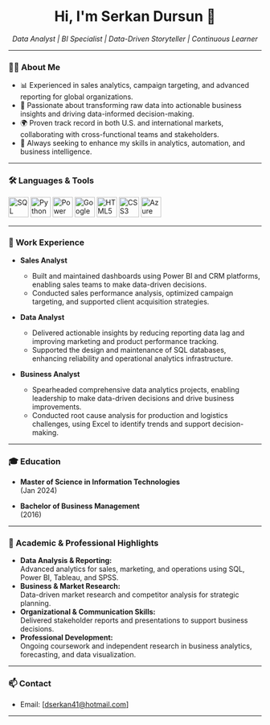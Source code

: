 <h1 align="center">Hi, I'm Serkan Dursun 👋</h1>

<p align="center">
  <em>Data Analyst | BI Specialist | Data-Driven Storyteller | Continuous Learner</em>
</p>

---

### 👨‍💻 About Me

- 📊 Experienced in sales analytics, campaign targeting, and advanced reporting for global organizations.
- 🧠 Passionate about transforming raw data into actionable business insights and driving data-informed decision-making.
- 🌍 Proven track record in both U.S. and international markets, collaborating with cross-functional teams and stakeholders.
- 🚀 Always seeking to enhance my skills in analytics, automation, and business intelligence.

---

### 🛠️ Languages & Tools

<p align="left">
  <img src="https://cdn.jsdelivr.net/gh/devicons/devicon/icons/sqlite/sqlite-original.svg" alt="SQL" width="40" height="40"/>
  <img src="https://cdn.jsdelivr.net/gh/devicons/devicon/icons/python/python-original.svg" alt="Python" width="40" height="40"/>
  <img src="https://cdn.jsdelivr.net/gh/devicons/devicon/icons/powerbi/powerbi-original.svg" alt="Power BI" width="40" height="40"/>
  <img src="https://cdn.jsdelivr.net/gh/devicons/devicon/icons/google/google-original.svg" alt="Google Analytics" width="40" height="40"/>
  <img src="https://cdn.jsdelivr.net/gh/devicons/devicon/icons/html5/html5-original.svg" alt="HTML5" width="40" height="40"/>
  <img src="https://cdn.jsdelivr.net/gh/devicons/devicon/icons/css3/css3-original.svg" alt="CSS3" width="40" height="40"/>
  <img src="https://cdn.jsdelivr.net/gh/devicons/devicon/icons/azure/azure-original.svg" alt="Azure" width="40" height="40"/>
  <!-- Add more icons as needed for SPSS, Salesforce, Tableau, etc. -->
</p>

---

### 💼 Work Experience

- **Sales Analyst**
  - Built and maintained dashboards using Power BI and CRM platforms, enabling sales teams to make data-driven decisions.
  - Conducted sales performance analysis, optimized campaign targeting, and supported client acquisition strategies.

- **Data Analyst**  
  - Delivered actionable insights by reducing reporting data lag and improving marketing and product performance tracking.
  - Supported the design and maintenance of SQL databases, enhancing reliability and operational analytics infrastructure.

- **Business Analyst**   
  - Spearheaded comprehensive data analytics projects, enabling leadership to make data-driven decisions and drive business improvements.
  - Conducted root cause analysis for production and logistics challenges, using Excel to identify trends and support decision-making.

---

### 🎓 Education

- **Master of Science in Information Technologies**  
   (Jan 2024)

- **Bachelor of Business Management**  
 (2016)

---

### 🚀 Academic & Professional Highlights

- **Data Analysis & Reporting:**  
  Advanced analytics for sales, marketing, and operations using SQL, Power BI, Tableau, and SPSS.
- **Business & Market Research:**  
  Data-driven market research and competitor analysis for strategic planning.
- **Organizational & Communication Skills:**  
  Delivered stakeholder reports and presentations to support business decisions.
- **Professional Development:**  
  Ongoing coursework and independent research in business analytics, forecasting, and data visualization.

---

### 📫 Contact

- Email: [dserkan41@hotmail.com]

---

<!--
**sk-profile/sk-profile** is a ✨ special ✨ repository because its `README.md` (this file) appears on your GitHub profile.
-->
